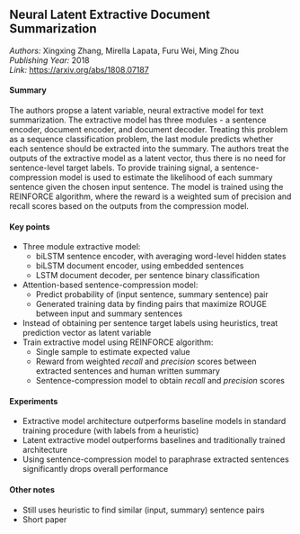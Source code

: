 ## Neural Latent Extractive Document Summarization
_Authors:_ Xingxing Zhang, Mirella Lapata, Furu Wei, Ming Zhou   
_Publishing Year:_ 2018   
_Link:_ https://arxiv.org/abs/1808.07187   

#### Summary
The authors propse a latent variable, neural extractive model for text summarization.
The extractive model has three modules - a sentence encoder, document encoder, and document decoder.
Treating this problem as a sequence classification problem, the last module predicts whether each sentence should be extracted into the summary.
The authors treat the outputs of the extractive model as a latent vector, thus there is no need for sentence-level target labels.
To provide training signal, a sentence-compression model is used to estimate the likelihood of each summary sentence given the chosen input sentence.
The model is trained using the REINFORCE algorithm, where the reward is a weighted sum of precision and recall scores based on the outputs from the compression model.


#### Key points
- Three module extractive model:
	- biLSTM sentence encoder, with averaging word-level hidden states
	- biLSTM document encoder, using embedded sentences
	- LSTM document decoder, per sentence binary classification
- Attention-based sentence-compression model:
	- Predict probability of (input sentence, summary sentence) pair
	- Generated training data by finding pairs that maximize ROUGE between input and summary sentences
- Instead of obtaining per sentence target labels using heuristics, treat prediction vector as latent variable
- Train extractive model using REINFORCE algorithm:
	- Single sample to estimate expected value
	- Reward from weighted _recall_ and _precision_ scores between extracted sentences and human written summary
	- Sentence-compression model to obtain _recall_ and _precision_ scores


#### Experiments
- Extractive model architecture outperforms baseline models in standard training procedure (with labels from a heuristic)
- Latent extractive model outperforms baselines and traditionally trained architecture
- Using sentence-compression model to paraphrase extracted sentences significantly drops overall performance


#### Other notes
- Still uses heuristic to find similar (input, summary) sentence pairs 
- Short paper
